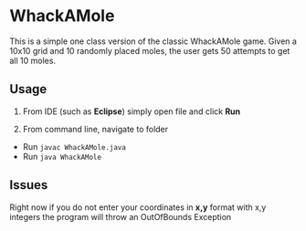 # WhackAMole

This is a simple one class version of the classic WhackAMole game.  Given a 10x10 grid and 10 randomly placed moles, the user gets 50 attempts to get all 10 moles.

## Usage

1. From IDE (such as **Eclipse**) simply open file and click **Run**

2. From command line, navigate to folder

- Run `javac WhackAMole.java`
- Run `java WhackAMole`

## Issues

Right now if you do not enter your coordinates in **x,y** format with x,y integers the program will throw an OutOfBounds Exception
